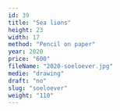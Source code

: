 ```yaml
---
id: 39
title: "Sea lions"
height: 23
width: 17
method: "Pencil on paper"
year: 2020
price: "600"
fileName: "2020-soeloever.jpg"
medie: "drawing"
draft: "no"
slug: "soeloever"
weight: "110"
---
```

